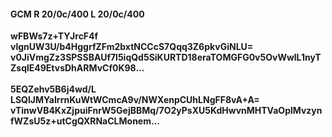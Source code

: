 #### GCM R 20/0c/400 L 20/0c/400
**wFBWs7z+TYJrcF4f**<br/>**vlgnUW3U/b4HggrfZFm2bxtNCCcS7Qqq3Z6pkvGiNLU=**<br/>**v0JiVmgZz3SPSSBAUf7l5iqQd5SiKURTD18eraTOMGFG0v5OvWwlL1nyTZsqlE49EtvsDhARMvCf0K98...**<br/><br/>
**5EQZehv5B6j4wd/L**<br/>**LSQlJMYaIrrnKuWtWCmcA9v/NWXenpCUhLNgFF8vA+A=**<br/>**vTinwVB4KxZjpuiFnrW5GejBBMq/7O2yPsXU5KdHwvnMHTVaOplMvzynfWZsU5z+utCgQXRNaCLMonem...**